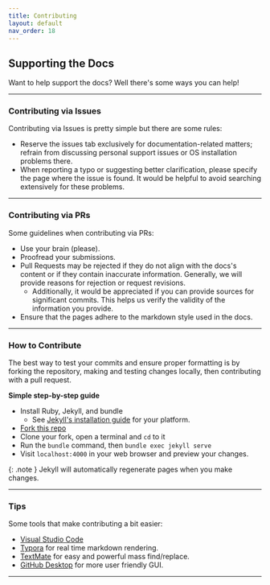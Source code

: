 ```yaml
---
title: Contributing
layout: default
nav_order: 18
---
```


## Supporting the Docs

Want to help support the docs? Well there's some ways you can help!

------------

### Contributing via Issues

Contributing via Issues is pretty simple but there are some rules:

* Reserve the issues tab exclusively for documentation-related matters; refrain from discussing personal support issues or OS installation problems there.
* When reporting a typo or suggesting better clarification, please specify the page where the issue is found. It would be helpful to avoid searching extensively for these problems.

------------

### Contributing via PRs

Some guidelines when contributing via PRs:

* Use your brain (please).
* Proofread your submissions.
* Pull Requests may be rejected if they do not align with the docs's content or if they contain inaccurate information. Generally, we will provide reasons for rejection or request revisions.
    * Additionally, it would be appreciated if you can provide sources for significant commits. This helps us verify the validity of the information you provide.
* Ensure that the pages adhere to the markdown style used in the docs.

------------

### How to Contribute

The best way to test your commits and ensure proper formatting is by forking the repository, making and testing changes locally, then contributing with a pull request.


**Simple step-by-step guide**

* Install Ruby, Jekyll, and bundle
  * See [Jekyll's installation guide](https://jekyllrb.com/docs/installation/#guides) for your platform.
* [Fork this repo](https://github.com/chrultrabook/docs/fork/)
* Clone your fork, open a terminal and `cd` to it
* Run the `bundle` command, then `bundle exec jekyll serve`
* Visit `localhost:4000` in your web browser and preview your changes.

{: .note }
Jekyll will automatically regenerate pages when you make changes.


------------


### Tips

Some tools that make contributing a bit easier:

* [Visual Studio Code](https://code.visualstudio.com)
* [Typora](https://typora.io) for real time markdown rendering.
* [TextMate](https://macromates.com) for easy and powerful mass find/replace.
* [GitHub Desktop](https://desktop.github.com) for more user friendly GUI.


------------

